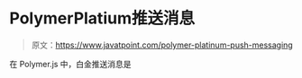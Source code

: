# PolymerPlatium推送消息

> 原文：<https://www.javatpoint.com/polymer-platinum-push-messaging>

在 Polymer.js 中，白金推送消息是